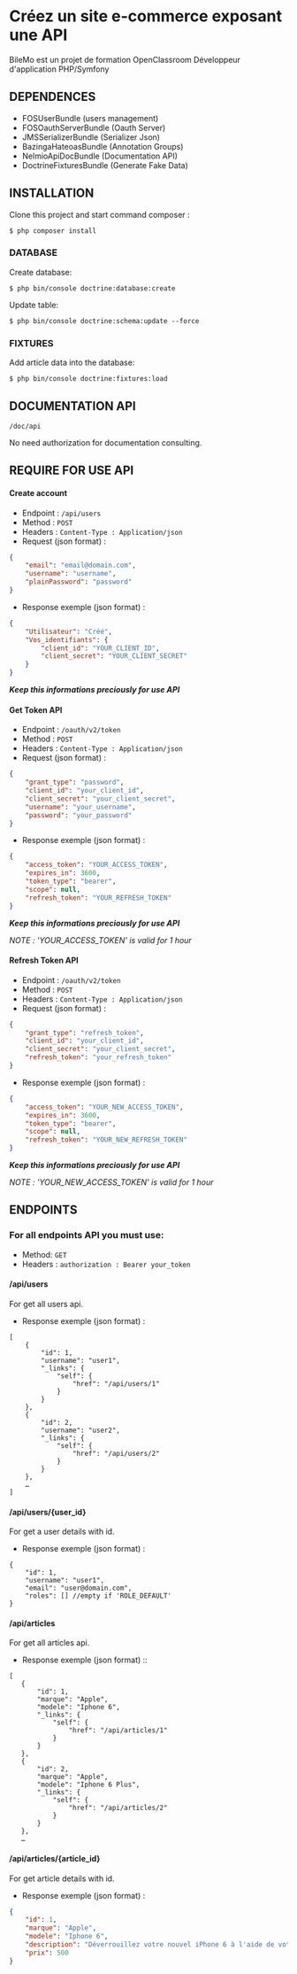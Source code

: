 Créez un site e-commerce exposant une API
========================

BileMo est un projet de formation OpenClassroom Développeur d'application PHP/Symfony

DEPENDENCES
--------------

* FOSUserBundle (users management)
* FOSOauthServerBundle (Oauth Server)
* JMSSerializerBundle (Serializer Json)
* BazingaHateoasBundle (Annotation Groups)
* NelmioApiDocBundle (Documentation API)
* DoctrineFixturesBundle (Generate Fake Data)

INSTALLATION
--------------

Clone this project and start command composer :

```
$ php composer install
```

### DATABASE

Create database:
```
$ php bin/console doctrine:database:create
```

Update table:
```
$ php bin/console doctrine:schema:update --force
```

### FIXTURES

Add article data into the database:
```
$ php bin/console doctrine:fixtures:load
```

DOCUMENTATION API
--------------
`/doc/api`
 
 No need authorization for documentation consulting.

REQUIRE FOR USE API
--------------

#### Create account 

 - Endpoint : `/api/users`
 - Method : `POST`
 - Headers : `Content-Type : Application/json`
 - Request (json format) :
```json
{
    "email": "email@domain.com",
    "username": "username",
    "plainPassword": "password"
}
```
 - Response exemple (json format) :
```json
{
    "Utilisateur": "Créé",
    "Vos_identifiants": {
        "client_id": "YOUR_CLIENT_ID",
        "client_secret": "YOUR_CLIENT_SECRET"
    }
}
```
***Keep this informations preciously for use API***

#### Get Token API 

 - Endpoint : `/oauth/v2/token`
 - Method : `POST`
 - Headers : `Content-Type : Application/json`
 - Request (json format) :
```json
{
    "grant_type": "password",
    "client_id": "your_client_id",
    "client_secret": "your_client_secret",
    "username": "your_username",
    "password": "your_password"
}
```
 - Response exemple (json format) :
```json
{
    "access_token": "YOUR_ACCESS_TOKEN",
    "expires_in": 3600,
    "token_type": "bearer",
    "scope": null,
    "refresh_token": "YOUR_REFRESH_TOKEN"
}
```
***Keep this informations preciously for use API***

*NOTE : 'YOUR_ACCESS_TOKEN' is valid for 1 hour*
 
#### Refresh Token API 

 - Endpoint : `/oauth/v2/token`
 - Method : `POST`
 - Headers : `Content-Type : Application/json`
 - Request (json format) :
```json
{
	"grant_type": "refresh_token",
	"client_id": "your_client_id",
	"client_secret": "your_client_secret",
	"refresh_token": "your_refresh_token"
}
```
 - Response exemple (json format) :
```json
{
    "access_token": "YOUR_NEW_ACCESS_TOKEN",
    "expires_in": 3600,
    "token_type": "bearer",
    "scope": null,
    "refresh_token": "YOUR_NEW_REFRESH_TOKEN"
}
```
***Keep this informations preciously for use API***

*NOTE : 'YOUR_NEW_ACCESS_TOKEN' is valid for 1 hour*


ENDPOINTS
--------------
### For all endpoints API you must use:

 - Method: `GET`
 - Headers : `authorization : Bearer your_token`

#### /api/users
For get all users api.
 - Response exemple (json format) :
```
[
    {
        "id": 1,
        "username": "user1",
        "_links": {
            "self": {
                "href": "/api/users/1"
            }
        }
    },
    {
        "id": 2,
        "username": "user2",
        "_links": {
            "self": {
                "href": "/api/users/2"
            }
        }
    },
    …
]
```
#### /api/users/{user_id}
For get a user details with id.
 - Response exemple (json format) :
```
{
    "id": 1,
    "username": "user1",
    "email": "user@domain.com",
    "roles": [] //empty if 'ROLE_DEFAULT' 
}
```

#### /api/articles
For get all articles api.
 - Response exemple (json format) ::
 ```
[
    {
        "id": 1,
        "marque": "Apple",
        "modele": "Iphone 6",
        "_links": {
            "self": {
                "href": "/api/articles/1"
            }
        }
    },
    {
        "id": 2,
        "marque": "Apple",
        "modele": "Iphone 6 Plus",
        "_links": {
            "self": {
                "href": "/api/articles/2"
            }
        }
    },
    …
 ```

#### /api/articles/{article_id}
For get article details with id.
 - Response exemple (json format) :
```json
{
    "id": 1,
    "marque": "Apple",
    "modele": "Iphone 6",
    "description": "Déverrouillez votre nouvel iPhone 6 à l'aide de votre empreinte pour acheter de la musique, profiter des meilleurs jeux et applications de l'Apple Store et synchronisez le avec l'Apple Watch!",
    "prix": 500
}
```
